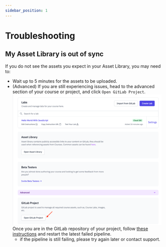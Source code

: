 ```yaml
---
sidebar_position: 1
---
```


# Troubleshooting

## My Asset Library is out of sync
If you do not see the assets you expect in your Asset Library, you may need to:
- Wait up to 5 minutes for the assets to be uploaded.
- (Advanced) If you are still experiencing issues, head to the advanced section of your course or project, and click `Open GitLab Project`.
![GitLab Button](/img/asset-library/gitlab-button.png)
Once you are in the GitLab repository of your project, follow [these instructions](https://docs.gitlab.com/ee/ci/pipelines/#view-pipelines) and restart the latest failed pipeline.
  - if the pipeline is still failing, please try again later or contact support.
